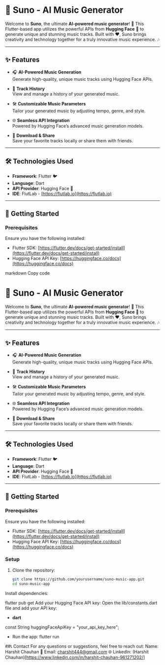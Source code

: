 # 🎵 Suno - AI Music Generator

Welcome to **Suno**, the ultimate **AI-powered music generator**! 🌟 This Flutter-based app utilizes the powerful APIs from **Hugging Face** 🤗 to generate unique and stunning music tracks. Built with ❤️, Suno brings creativity and technology together for a truly innovative music experience. 🎶  

---

## ✨ Features

- 🎧 **AI-Powered Music Generation**  
  Generate high-quality, unique music tracks using Hugging Face APIs.  

- 📜 **Track History**  
  View and manage a history of your generated music.  

- 🛠️ **Customizable Music Parameters**  
  Tailor your generated music by adjusting tempo, genre, and style.  

- 🌐 **Seamless API Integration**  
  Powered by Hugging Face’s advanced music generation models.  

- 💾 **Download & Share**  
  Save your favorite tracks locally or share them with friends.  

---

## 🛠️ Technologies Used

- **Framework**: Flutter 🐦  
- **Language**: Dart  
- **API Provider**: Hugging Face 🤗  
- **IDE**: FlutLab - [https://flutlab.io](https://flutlab.io)  

---

## 🚀 Getting Started

### Prerequisites
Ensure you have the following installed:  
- Flutter SDK: [https://flutter.dev/docs/get-started/install](https://flutter.dev/docs/get-started/install)  
- Hugging Face API Key: [https://huggingface.co/docs](https://huggingface.co/docs)  


markdown
Copy code
# 🎵 Suno - AI Music Generator

Welcome to **Suno**, the ultimate **AI-powered music generator**! 🌟 This Flutter-based app utilizes the powerful APIs from **Hugging Face** 🤗 to generate unique and stunning music tracks. Built with ❤️, Suno brings creativity and technology together for a truly innovative music experience. 🎶  

---

## ✨ Features

- 🎧 **AI-Powered Music Generation**  
  Generate high-quality, unique music tracks using Hugging Face APIs.  

- 📜 **Track History**  
  View and manage a history of your generated music.  

- 🛠️ **Customizable Music Parameters**  
  Tailor your generated music by adjusting tempo, genre, and style.  

- 🌐 **Seamless API Integration**  
  Powered by Hugging Face’s advanced music generation models.  

- 💾 **Download & Share**  
  Save your favorite tracks locally or share them with friends.  

---

## 🛠️ Technologies Used

- **Framework**: Flutter 🐦  
- **Language**: Dart  
- **API Provider**: Hugging Face 🤗  
- **IDE**: FlutLab - [https://flutlab.io](https://flutlab.io)  

---

## 🚀 Getting Started

### Prerequisites
Ensure you have the following installed:  
- Flutter SDK: [https://flutter.dev/docs/get-started/install](https://flutter.dev/docs/get-started/install)  
- Hugging Face API Key: [https://huggingface.co/docs](https://huggingface.co/docs)  

### Setup
1. Clone the repository:  
   ```bash
   git clone https://github.com/yourusername/suno-music-app.git
   cd suno-music-app
Install dependencies:

flutter pub get
Add your Hugging Face API key:
Open the lib/constants.dart file and add your API key:

- **dart**

const String huggingFaceApiKey = "your_api_key_here";
- Run the app:
flutter run

##📞 Contact
For any questions or suggestions, feel free to reach out:
Name: Harshit Chauhan
📧 Email: charshit444@gmail.com
🌐 LinkedIn: (Harshit Chauhan)[https://www.linkedin.com/in/harshit-chauhan-961271202/]

